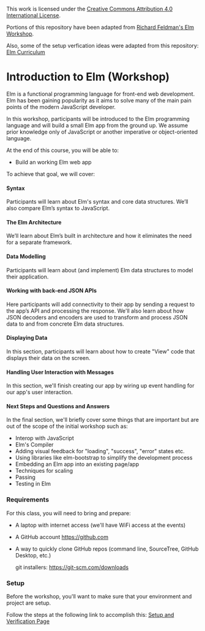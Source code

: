 This work is licensed under the [Creative Commons Attribution 4.0 International License](http://creativecommons.org/licenses/by/4.0/).

Portions of this repository have been adapted from [Richard Feldman's Elm Workshop](https://github.com/rtfeldman/elm-workshop).

Also, some of the setup verfication ideas were adapted from this repository: [Elm Curriculum](https://github.com/mbuscemi/elm-curriculum)


# Introduction to Elm (Workshop)

Elm is a functional programming language for front-end web development. Elm has been gaining popularity as it aims to 
solve many of the main pain points of the modern JavaScript developer.

In this workshop, participants will be introduced to the Elm programming language and will build a small Elm app from 
the ground up. We assume prior knowledge only of JavaScript or another imperative or object-oriented language.

At the end of this course, you will be able to:

-  Build an working Elm web app

To achieve that goal, we will cover:

#### Syntax

Participants will learn about Elm's syntax and core data structures. We’ll also compare Elm’s syntax to JavaScript.

#### The Elm Architecture

We’ll learn about Elm’s built in architecture and how it eliminates the need for a separate framework.

#### Data Modelling

Participants will learn about (and implement) Elm data structures to model their application.

#### Working with back-end JSON APIs

Here participants will add connectivity to their app by sending a request to the app’s API and processing the response. 
We'll also learn about how JSON decoders and encoders are used to transform and process JSON data to and from concrete Elm
data structures.

#### Displaying Data
 
In this section, participants will learn about how to create "View" code that displays their data on the screen.

#### Handling User Interaction with Messages
 
In this section, we'll finish creating our app by wiring up event handling for our app's user interaction. 

#### Next Steps and Questions and Answers

In the final section, we'll briefly cover some things that are important but are out of the scope of the initial workshop such as:

- Interop with JavaScript
- Elm's Compiler
- Adding visual feedback for "loading", "success", "error" states etc.
- Using libraries like elm-bootstrap to simplify the development process
- Embedding an Elm app into an existing page/app
- Techniques for scaling
- Passing 
- Testing in Elm

### Requirements

For this class, you will need to bring and prepare:

- A laptop with internet access (we'll have WiFi access at the events)

- A GitHub account <a href="https://github.com" target="_blank">https://github.com</a>

- A way to quickly clone GitHub repos (command line, SourceTree, GitHub Desktop, etc.)
  
  git installers: <a href="https://git-scm.com/downloads" target="_blank">https://git-scm.com/downloads</a>

### Setup 

Before the workshop, you'll want to make sure that your environment and project are setup. 

Follow the steps at the following link to accomplish this: [Setup and Verification Page](setup/README.md) 